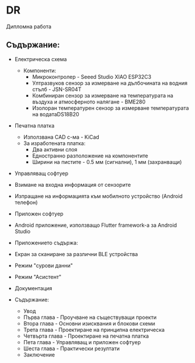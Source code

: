 # DR
 Дипломна работа

## Съдържание:

- Електрическа схема
  - Компоненти:
    - Микроконтролер - Seeed Studio XIAO ESP32C3
    - Ултразвуков сензор за измерване на дълбочината на водния стълб - JSN-SR04T
    - Комбиниран сензор за измерване на температурата на въздуха и атмосферното налягане - BME280
    - Изолоран температурен сензор за измерване температурата на водатаDS18B20
      
- Печатна платка
  - Използвана CAD с-ма - KiCad
  - За изработената платка:
    - Два активни слоя
    - Едностранно разположение на компонентите
    - Ширини на пистите - 0.5 мм (сигнални), 1 мм (захранващи)
      
- Управляващ софтуер
 - Взимане на входна информация от сензорите
 - Изпращане на информацията към мобилното устройство (Android телефон)
  
- Приложен софтуер
 - Android приложение, използващо Flutter framework-а за Android Studio
 - Приложението съдържа:
  - Екран за сканиране за различни BLE устройства
  - Режим "сурови данни"
  - Режим "Асистент"
   
- Документация
 - Съдържание:
   - Увод
   - Първа глава - Проучване на съществуващи проекти
   - Втора глава - Основни изисквания и блокови схеми
   - Трета глава - Проектиране на принципна електрическа
   - Четвърта глава - Проектиране на печатна платка
   - Пета глава -  Управляващ и приложен софтуер
   - Шеста глава - Практически резултати
   - Заключение
